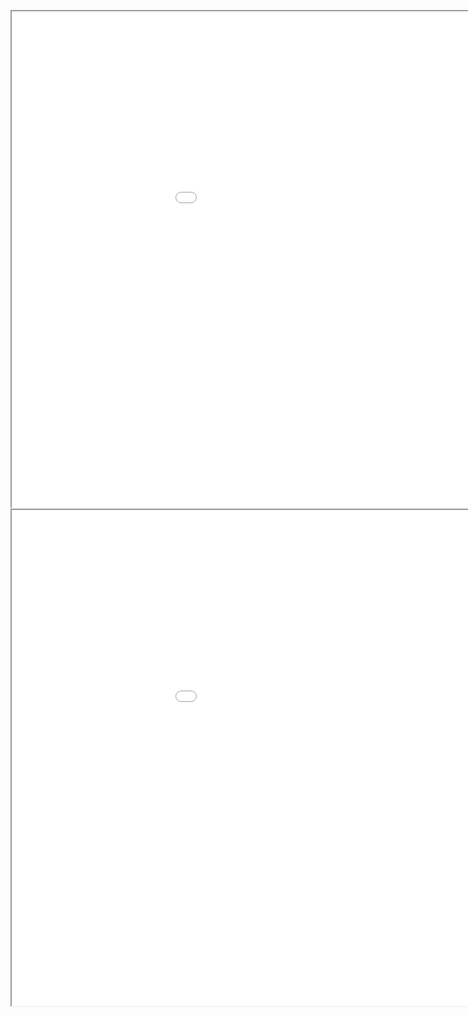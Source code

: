 <style scoped>
p       { text-align: center; }
iframe  { width: 297mm; height: 210mm; overflow: hidden; }
</style>

<p>
<iframe src="cryptoparty-privacycafe-menu-cover-en.web.svg"></iframe>

<iframe src="cryptoparty-privacycafe-menu-inside-en.web.svg"></iframe>
</p>
